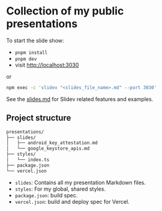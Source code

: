 # Collection of my public presentations


To start the slide show:

- `pnpm install`
- `pnpm dev`
- visit <http://localhost:3030>

or 

```sh
npm exec -c 'slidev "<slides_file_name>.md" --port 3030'
``` 

See the [slides.md](./slides.md) for Slidev related features and examples. 

## Project structure

```sh
presentations/
├── slides/
│   ├── android_key_attestation.md
│   └── google_keystore_apis.md
├── styles/
│   └── index.ts
├── package.json
└── vercel.json
``` 
- `slides`: Contains all my presentation Markdown files.
- `styles`: For my global, shared styles.
- `package.json`: build spec.
- `vercel.json`: build and deploy spec for Vercel.



